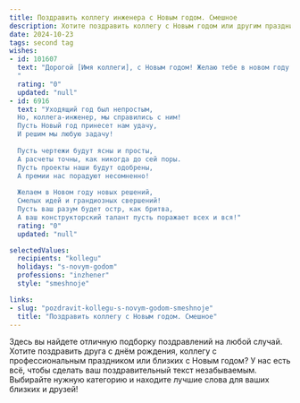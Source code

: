 ```yaml
---
title: Поздравить коллегу инженера с Новым годом. Смешное
description: Хотите поздравить коллегу с Новым годом или другим праздником? Наш ИИ создаст незабываемое поздравление, а вы обязательно выделитесь среди других.  
date: 2024-10-23
tags: second tag
wishes:
- id: 101607
  text: "Дорогой [Имя коллеги], с Новым годом! Желаю тебе в новом году таких же невероятных инженерных решений, которые приводят в восторг всех, кроме законов физики (немножко, конечно). Пусть твоя смекалка не подведет, а чертежи сами собой складываются в идеальные конструкции!  Пусть зарплата будет стабильной, как закон Ома, а отпуск длинным, как спираль ДНК.  Счастливого Нового года!
  "
  rating: "0"
  updated: "null"
- id: 6916
  text: "Уходящий год был непростым,
  Но, коллега-инженер, мы справились с ним!
  Пусть Новый год принесет нам удачу,
  И решим мы любую задачу!
  
  Пусть чертежи будут ясны и просты,
  А расчеты точны, как никогда до сей поры.
  Пусть проекты наши будут одобрены,
  А премии нас порадуют несомненно!
  
  Желаем в Новом году новых решений,
  Смелых идей и грандиозных свершений!
  Пусть ваш разум будет остр, как бритва,
  А ваш конструкторский талант пусть поражает всех и вся!"
  rating: "0"
  updated: "null"

selectedValues:
  recipients: "kollegu"
  holidays: "s-novym-godom"
  professions: "inzhener"
  style: "smeshnoje"

links:
- slug: "pozdravit-kollegu-s-novym-godom-smeshnoje"
  title: "Поздравить коллегу с Новым годом. Смешное"
---
```


Здесь вы найдете отличную подборку поздравлений на любой случай.
Хотите поздравить друга с днём рождения, коллегу с профессиональным праздником или близких с Новым годом? У нас есть всё, чтобы сделать ваш поздравительный текст незабываемым. Выбирайте нужную категорию и находите лучшие слова для ваших близких и друзей!
